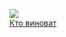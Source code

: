 ![](/books/prose_rus_classic/Александр%20Иванович%20Герцен/Кто%20виноват.jpg)  
[Кто виноват](/books/prose_rus_classic/Александр%20Иванович%20Герцен/Кто%20виноват)